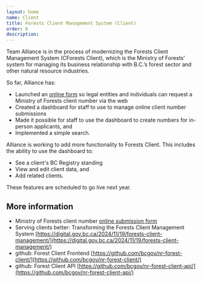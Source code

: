 ```yaml
---
layout: home
name: Client
title: Forests Client Management System (Client) 
order: 6
description:
---
```


Team Alliance is in the process of modernizing the Forests Client Management System (CForests Client), which is the Ministry of Forests’ system for managing its business relationship with B.C.’s forest sector and other natural resource industries.

So far, Alliance has:

- Launched an [online form](https://www2.gov.bc.ca/gov/content?id=E290320237694A9584C0CABC5DE3B9F2) so legal entities and individuals can request a Ministry of Forests client number via the web
- Created a dashboard for staff to use to manage online client number submissions
- Made it possible for staff to use the dashboard to create numbers for in-person applicants, and
- Implemented a simple search.

Alliance is working to add more functionality to Forests Client. This includes the ability to use the dashboard to:

-	See a client's BC Registry standing
- View and edit client data, and
-	Add related clients.

These features are scheduled to go live next year.

## More information
+ Ministry of Forests client number [online submission form](https://www2.gov.bc.ca/gov/content?id=E290320237694A9584C0CABC5DE3B9F2)
+ Serving clients better: Transforming the Forests Client Management System [https://digital.gov.bc.ca/2024/11/19/forests-client-management/](https://digital.gov.bc.ca/2024/11/19/forests-client-management/)
+ github: Forest Client Frontend [https://github.com/bcgov/nr-forest-client/](https://github.com/bcgov/nr-forest-client/)
+ github: Forest Client API [https://github.com/bcgov/nr-forest-client-api/](https://github.com/bcgov/nr-forest-client-api/)
